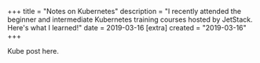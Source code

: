 +++
title = "Notes on Kubernetes"
description = "I recently attended the beginner and intermediate Kubernetes training courses hosted by JetStack. Here's what I learned!"
date = 2019-03-16
[extra]
created = "2019-03-16"
+++

Kube post here.